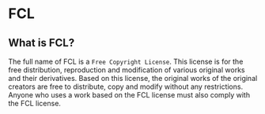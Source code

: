 # FCL

## What is FCL?
The full name of FCL is a ``Free Copyright License``. This license is for the free distribution, reproduction and 
modification of various original works and their derivatives. Based on this license, the original works of the original 
creators are free to distribute, copy and modify without any restrictions. Anyone who uses a work based on the FCL 
license must also comply with the FCL license.

